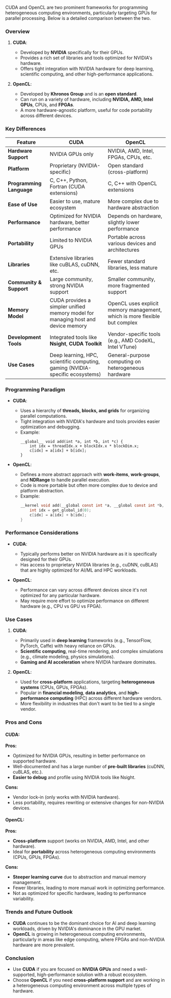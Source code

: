 CUDA and OpenCL are two prominent frameworks for programming heterogeneous computing environments, particularly targeting GPUs for parallel processing. Below is a detailed comparison between the two.

### Overview

1. **CUDA**:
   - Developed by **NVIDIA** specifically for their GPUs.
   - Provides a rich set of libraries and tools optimized for NVIDIA's hardware.
   - Offers tight integration with NVIDIA hardware for deep learning, scientific computing, and other high-performance applications.

2. **OpenCL**:
   - Developed by **Khronos Group** and is an **open standard**.
   - Can run on a variety of hardware, including **NVIDIA, AMD, Intel GPUs**, CPUs, and **FPGAs**.
   - A more hardware-agnostic platform, useful for code portability across different devices.

### Key Differences

| Feature                | **CUDA**                                     | **OpenCL**                                  |
|------------------------|----------------------------------------------|---------------------------------------------|
| **Hardware Support**    | NVIDIA GPUs only                             | NVIDIA, AMD, Intel, FPGAs, CPUs, etc.       |
| **Platform**            | Proprietary (NVIDIA-specific)                | Open standard (cross-platform)              |
| **Programming Language**| C, C++, Python, Fortran (CUDA extensions)    | C, C++ with OpenCL extensions               |
| **Ease of Use**         | Easier to use, mature ecosystem              | More complex due to hardware abstraction    |
| **Performance**         | Optimized for NVIDIA hardware, better performance | Depends on hardware, slightly lower performance |
| **Portability**         | Limited to NVIDIA GPUs                       | Portable across various devices and architectures |
| **Libraries**           | Extensive libraries like cuBLAS, cuDNN, etc. | Fewer standard libraries, less mature       |
| **Community & Support** | Large community, strong NVIDIA support       | Smaller community, more fragmented support  |
| **Memory Model**        | CUDA provides a simpler unified memory model for managing host and device memory | OpenCL uses explicit memory management, which is more flexible but complex |
| **Development Tools**   | Integrated tools like **Nsight**, **CUDA Toolkit** | Vendor-specific tools (e.g., AMD CodeXL, Intel VTune) |
| **Use Cases**           | Deep learning, HPC, scientific computing, gaming (NVIDIA-specific ecosystems) | General-purpose computing on heterogeneous hardware |

### Programming Paradigm

- **CUDA**:
  - Uses a hierarchy of **threads, blocks, and grids** for organizing parallel computations.
  - Tight integration with NVIDIA's hardware and tools provides easier optimization and debugging.
  - Example:
    ```cuda
    __global__ void add(int *a, int *b, int *c) {
        int idx = threadIdx.x + blockIdx.x * blockDim.x;
        c[idx] = a[idx] + b[idx];
    }
    ```

- **OpenCL**:
  - Defines a more abstract approach with **work-items**, **work-groups**, and **NDRange** to handle parallel execution.
  - Code is more portable but often more complex due to device and platform abstraction.
  - Example:
    ```c
    __kernel void add(__global const int *a, __global const int *b, __global int *c) {
        int idx = get_global_id(0);
        c[idx] = a[idx] + b[idx];
    }
    ```

### Performance Considerations

- **CUDA**:
  - Typically performs better on NVIDIA hardware as it is specifically designed for their GPUs.
  - Has access to proprietary NVIDIA libraries (e.g., cuDNN, cuBLAS) that are highly optimized for AI/ML and HPC workloads.

- **OpenCL**:
  - Performance can vary across different devices since it's not optimized for any particular hardware.
  - May require more effort to optimize performance on different hardware (e.g., CPU vs GPU vs FPGA).

### Use Cases

1. **CUDA**:
   - Primarily used in **deep learning** frameworks (e.g., TensorFlow, PyTorch, Caffe) with heavy reliance on GPUs.
   - **Scientific computing**, real-time rendering, and complex simulations (e.g., climate modeling, physics simulations).
   - **Gaming and AI acceleration** where NVIDIA hardware dominates.

2. **OpenCL**:
   - Used for **cross-platform** applications, targeting **heterogeneous systems** (CPUs, GPUs, FPGAs).
   - Popular in **financial modeling**, **data analytics**, and **high-performance computing** (HPC) across different hardware vendors.
   - More flexibility in industries that don't want to be tied to a single vendor.

### Pros and Cons

#### **CUDA:**
**Pros:**
- Optimized for NVIDIA GPUs, resulting in better performance on supported hardware.
- Well-documented and has a large number of **pre-built libraries** (cuDNN, cuBLAS, etc.).
- **Easier to debug** and profile using NVIDIA tools like Nsight.
  
**Cons:**
- Vendor lock-in (only works with NVIDIA hardware).
- Less portability, requires rewriting or extensive changes for non-NVIDIA devices.

#### **OpenCL:**
**Pros:**
- **Cross-platform** support (works on NVIDIA, AMD, Intel, and other hardware).
- Ideal for **portability** across heterogeneous computing environments (CPUs, GPUs, FPGAs).
  
**Cons:**
- **Steeper learning curve** due to abstraction and manual memory management.
- Fewer libraries, leading to more manual work in optimizing performance.
- Not as optimized for specific hardware, leading to performance variability.

### Trends and Future Outlook

- **CUDA** continues to be the dominant choice for AI and deep learning workloads, driven by NVIDIA's dominance in the GPU market.
- **OpenCL** is growing in heterogeneous computing environments, particularly in areas like edge computing, where FPGAs and non-NVIDIA hardware are more prevalent.

### Conclusion

- Use **CUDA** if you are focused on **NVIDIA GPUs** and need a well-supported, high-performance solution with a robust ecosystem.
- Choose **OpenCL** if you need **cross-platform support** and are working in a heterogeneous computing environment across multiple types of hardware.

